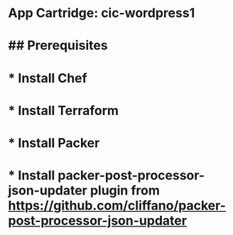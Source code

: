 # App Cartridge: cic-wordpress1
#
# ## Prerequisites
# * Install Chef
# * Install Terraform
# * Install Packer
# * Install packer-post-processor-json-updater plugin from https://github.com/cliffano/packer-post-processor-json-updater
